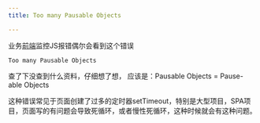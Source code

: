 ```yaml
---
title: Too many Pausable Objects

---
```

业务[前端](https://www.w3cdoc.com)监控JS报错偶尔会看到这个错误

```
Too many Pausable Objects
```

查了下没查到什么资料，仔细想了想， 应该是：Pausable Objects = Pause-able Objects

这种错误常见于页面创建了过多的定时器setTimeout，特别是大型项目，SPA项目，页面写的有问题会导致死循环，或者慢性死循环，这种时候就会有这种问题。
